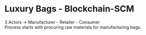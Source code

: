 # Luxury Bags - Blockchain-SCM
3 Actors -> Manufacturer - Retailer - Consumer<br>
Process starts with procuring raw materials for manufacturing bags.
